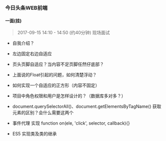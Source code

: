 ### 今日头条WEB前端


#### 一面(挂)

> 2017-09-15 14:10 - 14:50 (约40分钟) 现场面试

- 自我介绍？

- 左边固定右边自适应

- 页头页脚自适应？当内容不足页脚任然仔底部？

- 上面说的Float引起的问题，如何清楚浮动？ 

- 如何实现一个自适应的正方形（内容不固定）

- 项目中角色权限和用户是怎样设计的？（数据库多对多？）

- document.querySelectorAll()、document.getElementsByTagName() 获取元素的区别？会什么需要这两个

- 事件代理 实现 function on(ele, 'click', selector, callback){}

- ES5 实现类及类的继承




